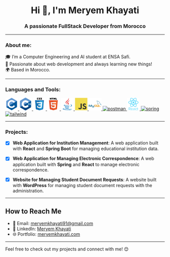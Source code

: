 
<h1 align="center">Hi 👋, I'm Meryem Khayati</h1>
<h3 align="center">A passionate FullStack Developer from Morocco</h3>

---

<h3 align="left">About me:</h3>
🎓 I’m a Computer Engineering and AI student at ENSA Safi.<br>
💖 Passionate about web development and always learning new things!<br>
🌍 Based in Morocco.

---


<h3 align="left">Languages and Tools:</h3>
<p align="left"> <a href="https://www.cprogramming.com/" target="_blank" rel="noreferrer"> <img src="https://raw.githubusercontent.com/devicons/devicon/master/icons/c/c-original.svg" alt="c" width="40" height="40"/> </a> <a href="https://www.w3schools.com/cpp/" target="_blank" rel="noreferrer"> <img src="https://raw.githubusercontent.com/devicons/devicon/master/icons/cplusplus/cplusplus-original.svg" alt="cplusplus" width="40" height="40"/> </a> <a href="https://www.w3schools.com/css/" target="_blank" rel="noreferrer"> <img src="https://raw.githubusercontent.com/devicons/devicon/master/icons/css3/css3-original-wordmark.svg" alt="css3" width="40" height="40"/> </a> <a href="https://www.w3.org/html/" target="_blank" rel="noreferrer"> <img src="https://raw.githubusercontent.com/devicons/devicon/master/icons/html5/html5-original-wordmark.svg" alt="html5" width="40" height="40"/> </a> <a href="https://www.java.com" target="_blank" rel="noreferrer"> <img src="https://raw.githubusercontent.com/devicons/devicon/master/icons/java/java-original.svg" alt="java" width="40" height="40"/> </a> <a href="https://developer.mozilla.org/en-US/docs/Web/JavaScript" target="_blank" rel="noreferrer"> <img src="https://raw.githubusercontent.com/devicons/devicon/master/icons/javascript/javascript-original.svg" alt="javascript" width="40" height="40"/> </a> <a href="https://www.mysql.com/" target="_blank" rel="noreferrer"> <img src="https://raw.githubusercontent.com/devicons/devicon/master/icons/mysql/mysql-original-wordmark.svg" alt="mysql" width="40" height="40"/> </a> <a href="https://postman.com" target="_blank" rel="noreferrer"> <img src="https://www.vectorlogo.zone/logos/getpostman/getpostman-icon.svg" alt="postman" width="40" height="40"/> </a> <a href="https://reactjs.org/" target="_blank" rel="noreferrer"> <img src="https://raw.githubusercontent.com/devicons/devicon/master/icons/react/react-original-wordmark.svg" alt="react" width="40" height="40"/> </a> <a href="https://spring.io/" target="_blank" rel="noreferrer"> <img src="https://www.vectorlogo.zone/logos/springio/springio-icon.svg" alt="spring" width="40" height="40"/> </a> <a href="https://tailwindcss.com/" target="_blank" rel="noreferrer"> <img src="https://www.vectorlogo.zone/logos/tailwindcss/tailwindcss-icon.svg" alt="tailwind" width="40" height="40"/> </a> </p>


---


<h3 align="left">Projects:</h3>

- [x] **Web Application for Institution Management**: A web application built with **React** and **Spring Boot** for managing educational institution data.
- [x] **Web Application for Managing Electronic Correspondence**: A web application built with **Spring** and **React** to manage electronic correspondence.
- [x] **Website for Managing Student Document Requests**: A website built with **WordPress** for managing student document requests with the administration.


---

## How to Reach Me

- 📧 Email: [meryemkhayati91@gmail.com](mailto:meryemkhayati91@gmail.com)
- 🔗 LinkedIn: [Meryem Khayati](https://www.linkedin.com/public-profile/settings?lipi=urn%3Ali%3Apage%3Ad_flagship3_profile_self_edit_contact-info%3BJy3%2FEk38TwqJMzBYiYqaog%3D%3D)
- 🌐 Portfolio: [meryemkhayati.com](https://tonportfolio.com)

---

Feel free to check out my projects and connect with me! 😊
